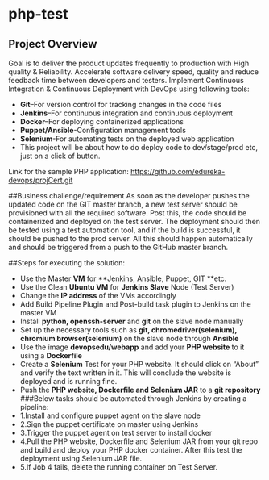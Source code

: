 # php-test
## Project Overview
Goal is to deliver the product updates frequently to production with High quality & Reliability. 
Accelerate software delivery speed, quality and reduce feedback time between developers and testers.
Implement Continuous Integration & Continuous Deployment with DevOps using following tools: 
- **Git**–For version control for tracking changes in the code files
- **Jenkins**–For continuous integration and continuous deployment
- **Docker**–For deploying containerized applications
- **Puppet/Ansible**-Configuration management tools
- **Selenium**-For automating tests on the deployed web application
- This project will be about how to do deploy code to dev/stage/prod etc, just on a click of button.

Link for the sample PHP application: https://github.com/edureka-devops/projCert.git

##Business challenge/requirement
As soon as the developer pushes the updated code on the GIT master branch, a new test server should be provisioned with all the 
required software. Post this, the code should be containerized and deployed on the test server.
The deployment should then be tested using a test automation tool, and if the build is successful,
it should be pushed to the prod server.
All this should happen automatically and should be triggered from a push to the GitHub master branch.  

##Steps for executing the solution:
- Use the Master **VM** for **Jenkins, Ansible, Puppet, GIT **etc.
- Use the Clean **Ubuntu VM** for **Jenkins Slave** Node (Test Server)
- Change the **IP address** of the VMs accordingly
- Add Build Pipeline Plugin and Post-build task plugin to Jenkins on the master VM
- Install **python, openssh-server** and **git** on the slave node manually
- Set up the necessary tools such as **git, chromedriver(selenium), chromium browser(selenium)** on the slave node through **Ansible**
- Use the image **devopsedu/webapp** and add your **PHP website** to it using a **Dockerfile**
- Create a **Selenium** Test for your PHP website. It should click on “About” and verify the text written in it. This will conclude the website is deployed and is running fine.
- Push the **PHP website, Dockerfile and Selenium JAR** to a **git repository** 
###Below tasks should be automated through Jenkins by creating a pipeline:
- 1.Install and configure puppet agent on the slave node 
- 2.Sign the puppet certificate on master using Jenkins
- 3.Trigger the puppet agent on test server to install docker 
- 4.Pull the PHP website, Dockerfile and Selenium JAR from your git repo and build and deploy your PHP docker container. After this test the deployment using Selenium JAR file. 
- 5.If Job 4 fails, delete the running container on Test Server.

